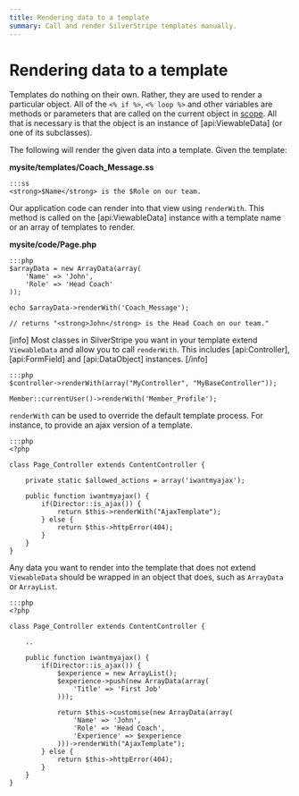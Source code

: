 ```yaml
---
title: Rendering data to a template
summary: Call and render SilverStripe templates manually.
---
```

# Rendering data to a template

Templates do nothing on their own. Rather, they are used to render a particular object.  All of the `<% if %>`, 
`<% loop %>` and other variables are methods or parameters that are called on the current object in 
[scope](syntax#scope).  All that is necessary is that the object is an instance of [api:ViewableData] (or one of its 
subclasses).

The following will render the given data into a template. Given the template:

**mysite/templates/Coach_Message.ss**
	
	:::ss
	<strong>$Name</strong> is the $Role on our team.

Our application code can render into that view using `renderWith`. This method is called on the [api:ViewableData] 
instance with a template name or an array of templates to render. 

**mysite/code/Page.php**

	:::php
	$arrayData = new ArrayData(array(
		'Name' => 'John',
		'Role' => 'Head Coach'
	));

	echo $arrayData->renderWith('Coach_Message');

	// returns "<strong>John</strong> is the Head Coach on our team."

[info]
Most classes in SilverStripe you want in your template extend `ViewableData` and allow you to call `renderWith`. This 
includes [api:Controller], [api:FormField] and [api:DataObject] instances.
[/info]

	:::php
	$controller->renderWith(array("MyController", "MyBaseController"));

	Member::currentUser()->renderWith('Member_Profile');

`renderWith` can be used to override the default template process. For instance, to provide an ajax version of a 
template.

	:::php
	<?php

	class Page_Controller extends ContentController {

		private static $allowed_actions = array('iwantmyajax');

		public function iwantmyajax() {
			if(Director::is_ajax()) {
				return $this->renderWith("AjaxTemplate");
			} else {
				return $this->httpError(404);
			}
		}
	}

Any data you want to render into the template that does not extend `ViewableData` should be wrapped in an object that
does, such as `ArrayData` or `ArrayList`.

	:::php
	<?php

	class Page_Controller extends ContentController {

		..

		public function iwantmyajax() {
			if(Director::is_ajax()) {
				$experience = new ArrayList();
				$experience->push(new ArrayData(array(
					'Title' => 'First Job'
				)));

				return $this->customise(new ArrayData(array(
					'Name' => 'John',
					'Role' => 'Head Coach',
					'Experience' => $experience
				)))->renderWith("AjaxTemplate");
			} else {
				return $this->httpError(404);
			}
		}
	}
	
